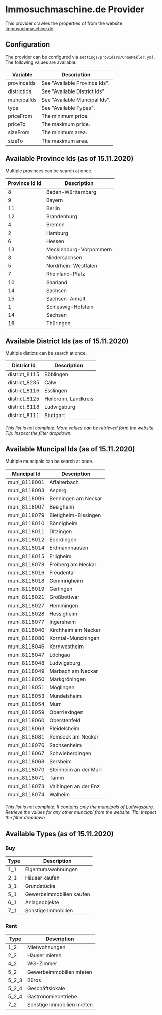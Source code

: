 ﻿# Immosuchmaschine.de Provider

This provider crawles the properties of from the website [Immosuchmaschine.de](https://www.immosuchmaschine.de).

## Configuration

The provider can be configured via `settings/providers/OhneMakler.yml`. The following values are available:

| Variable                                  | Description                                    |
|-------------------------------------------|------------------------------------------------|
| provinceIds                               | See "Available Province Ids". |
| districtIds                               | See "Available District Ids". |
| muncipalIds                               | See "Available Muncipal Ids". |
| type                                      | See "Available Types". |
| priceFrom                                 | The minimum price.  |
| priceTo                                   | The maximum price.  |
| sizeFrom                                  | The minimum area.  |
| sizeTo                                    | The maximum area.  |

## Available Province Ids (as of 15.11.2020)

Multiple provinces can be search at once.

| Province Id Id | Description |
|----------------|-------------|
| 8  | Baden-Württemberg |
| 9  | Bayern  |
| 11 | Berlin |
| 12 | Brandenburg |
| 4  | Bremen  |
| 2  | Hamburg |
| 6  | Hessen |
| 13 | Mecklenburg-Vorpommern |
| 3  | Niedersachsen |
| 5  | Nordrhein-Westfalen |
| 7  | Rheinland-Pfalz |
| 10 | Saarland |
| 14 | Sachsen |
| 15 | Sachsen-Anhalt |
| 1  | Schleswig-Holstein |
| 14 | Sachsen |
| 16 | Thüringen |

## Available District Ids (as of 15.11.2020)

Multiple disticts can be search at once.

| District Id   | Description |
|---------------|-------------|
| district_8115 | Böblingen |
| district_8235 | Calw |
| district_8116 | Esslingen |
| district_8125 | Heilbronn, Landkreis |
| district_8118 | Ludwigsburg |
| district_8111 | Stuttgart |

*This list is not complete. More values can be retrieved form the website. Tip: Inspect the filter dropdown.*

## Available Muncipal Ids (as of 15.11.2020)

Multiple muncipals can be search at once.

| Muncipal Id  | Description |
|--------------|-------------|
| muni_8118001 | Affalterbach |
| muni_8118003 | Asperg |
| muni_8118006 | Benningen am Neckar |
| muni_8118007 | Besigheim |
| muni_8118079 | Bietigheim-Bissingen |
| muni_8118010 | Bönnigheim |
| muni_8118011 | Ditzingen |
| muni_8118012 | Eberdingen |
| muni_8118014 | Erdmannhausen |
| muni_8118015 | Erligheim |
| muni_8118078 | Freiberg am Neckar |
| muni_8118016 | Freudental |
| muni_8118018 | Gemmrigheim |
| muni_8118019 | Gerlingen |
| muni_8118021 | Großbottwar |
| muni_8118027 | Hemmingen |
| muni_8118028 | Hessigheim |
| muni_8118077 | Ingersheim |
| muni_8118040 | Kirchheim am Neckar |
| muni_8118080 | Korntal-Münchingen |
| muni_8118046 | Kornwestheim |
| muni_8118047 | Löchgau |
| muni_8118048 | Ludwigsburg |
| muni_8118049 | Marbach am Neckar |
| muni_8118050 | Markgröningen |
| muni_8118051 | Möglingen |
| muni_8118053 | Mundelsheim |
| muni_8118054 | Murr |
| muni_8118059 | Oberriexingen |
| muni_8118060 | Oberstenfeld |
| muni_8118063 | Pleidelsheim |
| muni_8118081 | Remseck am Neckar |
| muni_8118076 | Sachsenheim |
| muni_8118067 | Schwieberdingen |
| muni_8118068 | Sersheim |
| muni_8118070 | Steinheim an der Murr |
| muni_8118071 | Tamm |
| muni_8118073 | Vaihingen an der Enz |
| muni_8118074 | Walheim|

*This list is not complete. It contains only the muncipals of Ludwigsburg. Retrieve the values for any other munciapl from the website. Tip: Inspect the filter dropdown*

## Available Types (as of 15.11.2020)

### Buy

| Type         | Description |
|--------------|-------------|
| 1_1 | Eigentumswohnungen |
| 2_1 | Häuser kaufen |
| 3_1 | Grundstücke |
| 5_1 | Gewerbeimmobilien kaufen |
| 6_1 | Anlageobjekte |
| 7_1 | Sonstige Immobilien |

### Rent

| Type         | Description |
|--------------|-------------|
| 1_2 | Mietwohnungen |
| 2_2 | Häuser mieten |
| 4_2 | WG-Zimmer |
| 5_2 | Gewerbeimmobilien mieten |
| 5_2_3 | Büros |
| 5_2_4 | Geschäftslokale |
| 5_2_4 | Gastronomiebetriebe |
| 7_2 | Sonstige Immobilien mieten |
